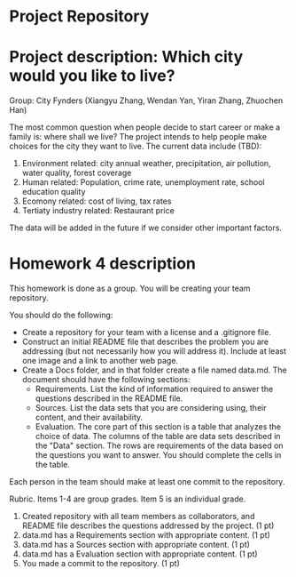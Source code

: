# Project Repository

# Project description: Which city would you like to live?

Group: City Fynders (Xiangyu Zhang, Wendan Yan, Yiran Zhang, Zhuochen Han)

The most common question when people decide to start career or make a family is: where shall we live? The project intends to help people make choices for the city they want to live. The current data include (TBD):
1. Environment  related: city annual weather, precipitation, air pollution, water quality, forest coverage
2. Human related: Population, crime rate, unemployment rate, school education quality
3. Ecomony related: cost of living, tax rates
4. Tertiaty industry related: Restaurant price

The data will be added in the future if we consider other important factors.


# Homework 4 description

This homework is done as a group. You will be creating your team repository.

You should do the following:
- Create a repository for your team with a license and a .gitignore file.
- Construct an initial README file that describes the problem you are addressing (but not necessarily how you will address it). Include at least one image and a link to another web page.
- Create a Docs folder, and in that folder create a file named data.md. The document should have the following sections:
  - Requirements. List the kind of information required to answer the questions described in the README file.
  - Sources. List the data sets that you are considering using, their content, and their availability.
  - Evaluation. The core part of this section is a table that analyzes the choice of data. The columns of the table are data sets described in the "Data" section. The rows are requirements of the data based on the questions you want to answer. You should complete the cells in the table.

Each person in the team should make at least one commit to the repository.

Rubric. Items 1-4 are group grades. Item 5 is an individual grade.
1. Created repository with all team members as collaborators, and README file describes the questions addressed by the project. (1 pt)
2. data.md has a Requirements section with appropriate content. (1 pt)
3. data.md has a Sources section with appropriate content. (1 pt)
4. data.md has a Evaluation section with appropriate content. (1 pt)
5. You made a commit to the repository. (1 pt)
